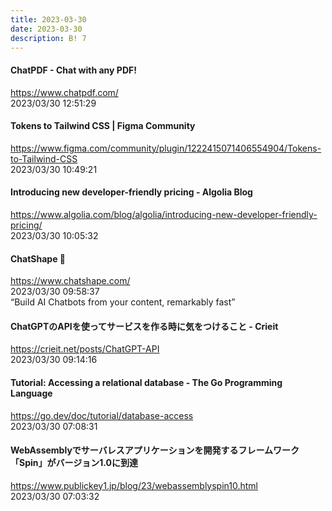 ```yaml
---
title: 2023-03-30
date: 2023-03-30
description: B! 7
---
```


#### ChatPDF - Chat with any PDF!
https://www.chatpdf.com/<br>
2023/03/30 12:51:29<br>


#### Tokens to Tailwind CSS | Figma Community
https://www.figma.com/community/plugin/1222415071406554904/Tokens-to-Tailwind-CSS<br>
2023/03/30 10:49:21<br>


#### Introducing new developer-friendly pricing - Algolia Blog
https://www.algolia.com/blog/algolia/introducing-new-developer-friendly-pricing/<br>
2023/03/30 10:05:32<br>


#### ChatShape 🤖
https://www.chatshape.com/<br>
2023/03/30 09:58:37<br>
“Build AI Chatbots from your content, remarkably fast”


#### ChatGPTのAPIを使ってサービスを作る時に気をつけること - Crieit
https://crieit.net/posts/ChatGPT-API<br>
2023/03/30 09:14:16<br>


#### Tutorial: Accessing a relational database - The Go Programming Language
https://go.dev/doc/tutorial/database-access<br>
2023/03/30 07:08:31<br>


#### WebAssemblyでサーバレスアプリケーションを開発するフレームワーク「Spin」がバージョン1.0に到達
https://www.publickey1.jp/blog/23/webassemblyspin10.html<br>
2023/03/30 07:03:32<br>


